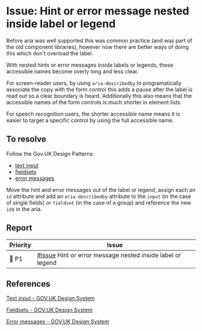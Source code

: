 # Issue: Hint or error message nested inside label or legend

Before aria was well supported this was common practice (and was part of the old component libraries), however now there are better ways of doing this which don't overload the label.

With nested hints or error messages inside labels or legends, these accessible names become overly long and less clear.

For screen-reader users, by using `aria-describedby` to programatically associate the copy with the form control this adds a pause after the label is read out so a clear boundary is heard. Additionally this also means that the accessible names of the form controls is much shorter in element lists.

For speech recognition users, the shorter accessible name means it is easier to target a specific control by using the full accessible name.

## To resolve

Follow the Gov.UK Design Patterns:
- [text input](https://design-system.service.gov.uk/components/text-input/)
- [fieldsets](https://design-system.service.gov.uk/components/fieldset/)
- [error messages](https://design-system.service.gov.uk/components/error-message/)

Move the hint and error messages out of the label or legend, assign each an `id` attribute and add an `aria-describedby` attribute to the `input` (in the case of single fields) or `fieldset` (in the case of a group) and reference the new `id`s in the aria.

## Report

| Priority | Issue |
|----------|-------|
| 🔴 P1    | [#issue]() Hint or error message nested inside label or legend |

## References

[Text input - GOV.UK Design System](https://design-system.service.gov.uk/components/text-input/)

[Fieldsets - GOV.UK Design System](https://design-system.service.gov.uk/components/fieldset/)

[Error messages - GOV.UK Design System](https://design-system.service.gov.uk/components/error-message/)